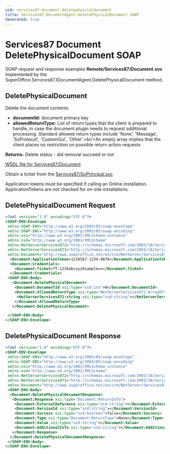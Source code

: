 ```yaml
---
uid: services87-document-deletephysicaldocument
title: Services87.DocumentAgent.DeletePhysicalDocument SOAP
Generated: true
---
```


# Services87 Document DeletePhysicalDocument SOAP

SOAP request and response examples **Remote/Services87/Document.svc**
Implemented by the <see cref="M:SuperOffice.Services87.IDocumentAgent.DeletePhysicalDocument">SuperOffice.Services87.IDocumentAgent.DeletePhysicalDocument</see> method.

## DeletePhysicalDocument

Delete the document contents

* **documentId:** document primary key
* **allowedReturnType:** List of return types that the client is prepared to handle, in case the document plugin needs to request additional processing. Standard allowed return types include 'None', 'Message', 'SoProtocol', 'CustomGui', 'Other'.&lt;br/&gt;An empty array implies that the client places no restriction on possible return action requests

**Returns:** Delete status - did removal succeed or not


[WSDL file for Services87/Document](../Services87-Document.md)

Obtain a ticket from the [Services87/SoPrincipal.svc](../SoPrincipal/SoPrincipal.md)

Application tokens must be specified if calling an Online installation. ApplicationTokens are not checked for on-site installations.

## DeletePhysicalDocument Request

```xml
<?xml version="1.0" encoding="UTF-8"?>
<SOAP-ENV:Envelope
 xmlns:SOAP-ENV="http://www.w3.org/2003/05/soap-envelope"
 xmlns:SOAP-ENC="http://www.w3.org/2003/05/soap-encoding"
 xmlns:xsi="http://www.w3.org/2001/XMLSchema-instance"
 xmlns:xsd="http://www.w3.org/2001/XMLSchema"
 xmlns:NetServerServices872="http://schemas.microsoft.com/2003/10/Serialization/Arrays"
 xmlns:NetServerServices871="http://schemas.microsoft.com/2003/10/Serialization/"
 xmlns:Document="http://www.superoffice.net/ws/crm/NetServer/Services87">
  <Document:ApplicationToken>1234567-1234-9876</Document:ApplicationToken>
  <Document:Credentials>
    <Document:Ticket>7T:1234abcxyzExample==</Document:Ticket>
  </Document:Credentials>
 <SOAP-ENV:Body>
   <Document:DeletePhysicalDocument>
    <Document:DocumentId xsi:type="xsd:int">0</Document:DocumentId>
    <Document:AllowedReturnType xsi:type="NetServerServices872:ArrayOfstring">
     <NetServerServices872:string xsi:type="xsd:string"></NetServerServices872:string>
    </Document:AllowedReturnType>
   </Document:DeletePhysicalDocument>

 </SOAP-ENV:Body>
</SOAP-ENV:Envelope>

```


## DeletePhysicalDocument Response

```xml
<?xml version="1.0" encoding="UTF-8"?>
<SOAP-ENV:Envelope
 xmlns:SOAP-ENV="http://www.w3.org/2003/05/soap-envelope"
 xmlns:SOAP-ENC="http://www.w3.org/2003/05/soap-encoding"
 xmlns:xsi="http://www.w3.org/2001/XMLSchema-instance"
 xmlns:xsd="http://www.w3.org/2001/XMLSchema"
 xmlns:NetServerServices872="http://schemas.microsoft.com/2003/10/Serialization/Arrays"
 xmlns:NetServerServices871="http://schemas.microsoft.com/2003/10/Serialization/"
 xmlns:Document="http://www.superoffice.net/ws/crm/NetServer/Services87">
 <SOAP-ENV:Body>
  <Document:DeletePhysicalDocumentResponse>
   <Document:Response xsi:type="Document:ReturnInfo">
    <Document:ExternalReference xsi:type="xsd:string"></Document:ExternalReference>
    <Document:VersionId xsi:type="xsd:string"></Document:VersionId>
    <Document:Success xsi:type="xsd:boolean">false</Document:Success>
    <Document:Type xsi:type="Document:ReturnType">None</Document:Type>
    <Document:Value xsi:type="xsd:string"></Document:Value>
    <Document:AdditionalInfo xsi:type="xsd:string"></Document:AdditionalInfo>
   </Document:Response>
  </Document:DeletePhysicalDocumentResponse>
 </SOAP-ENV:Body>
</SOAP-ENV:Envelope>

```

